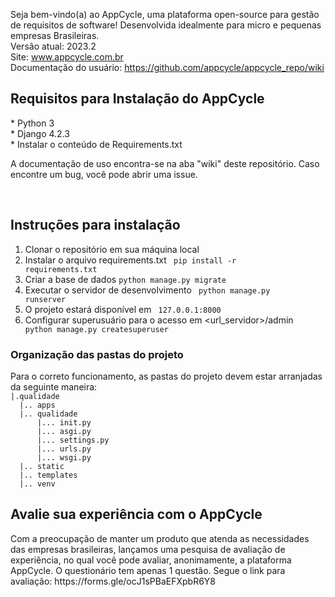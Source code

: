 Seja bem-vindo(a) ao AppCycle, uma plataforma open-source para gestão de requisitos de software! Desenvolvida idealmente para micro e pequenas empresas Brasileiras. 
<br>
Versão atual: 2023.2
<br>
Site: www.appcycle.com.br
<br>
Documentação do usuário: https://github.com/appcycle/appcycle_repo/wiki
<br>

<h2> Requisitos para Instalação do AppCycle </h2>
* Python 3 <br>
* Django 4.2.3 <br>
* Instalar o conteúdo de Requirements.txt

A documentação de uso encontra-se na aba "wiki" deste repositório. Caso encontre um bug, você pode abrir uma issue.

<br>

<h2> Instruções para instalação </h2>

1. Clonar o repositório em sua máquina local
2. Instalar o arquivo requirements.txt
<code> pip install -r requirements.txt </code>
3. Criar a base de dados
<code>python manage.py migrate </code> 
5. Executar o servidor de desenvolvimento
<code> python manage.py runserver </code> 
6. O projeto estará disponível em  <code> 127.0.0.1:8000 </code>
7. Configurar superusuário para o acesso em <url_servidor>/admin
<code> python manage.py  createsuperuser </code>

<h3> Organização das pastas do projeto </h3>
Para o correto funcionamento, as pastas do projeto devem estar arranjadas da seguinte maneira:
 <code>
|.qualidade  
  |.. apps   
  |.. qualidade  
      |... init.py 
      |... asgi.py 
      |... settings.py 
      |... urls.py 
      |... wsgi.py 
  |.. static 
  |.. templates 
  |.. venv  </code>

<h2> Avalie sua experiência com o AppCycle </h2>
Com a preocupação de manter um produto que atenda as necessidades das empresas brasileiras, lançamos uma pesquisa de avaliação de experiência, no qual você pode avaliar, anonimamente, a plataforma AppCycle. O questionário tem apenas 1 questão. Segue o link para avaliação: https://forms.gle/ocJ1sPBaEFXpbR6Y8
